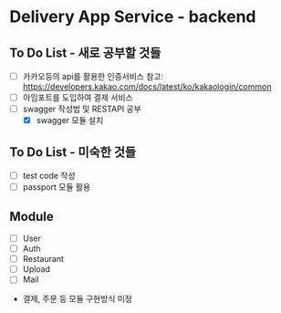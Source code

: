 # Delivery App Service - backend

## To Do List - 새로 공부할 것들

- [ ] 카카오등의 api를 활용한 인증서비스
      참고: https://developers.kakao.com/docs/latest/ko/kakaologin/common
- [ ] 아임포트를 도입하여 결제 서비스
- [ ] swagger 작성법 및 RESTAPI 공부
  - [x] swagger 모듈 설치

## To Do List - 미숙한 것들

- [ ] test code 작성
- [ ] passport 모듈 활용

## Module

- [ ] User
- [ ] Auth
- [ ] Restaurant
- [ ] Upload
- [ ] Mail

- 결제, 주문 등 모듈 구현방식 미정
